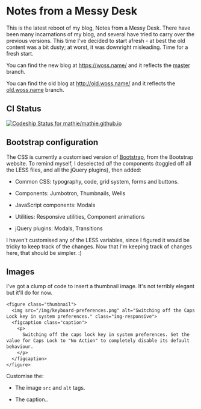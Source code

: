 # Notes from a Messy Desk

This is the latest reboot of my blog, Notes from a Messy Desk. There have been
many incarnations of my blog, and several have tried to carry over the previous
versions. This time I've decided to start afresh - at best the old content was
a bit dusty; at worst, it was downright misleading. Time for a fresh start.

You can find the new blog at <https://woss.name/> and it reflects the
[master](https://github.com/mathie/mathie.github.io/tree/master) branch.

You can find the old blog at <http://old.woss.name/> and it reflects the
[old.woss.name](https://github.com/mathie/mathie.github.io/tree/old.woss.name)
branch.

## CI Status

[ ![Codeship Status for mathie/mathie.github.io](https://www.codeship.io/projects/54843020-3d95-0132-0fb6-028472313e2c/status)](https://www.codeship.io/projects/43305)

## Bootstrap configuration

The CSS is currently a customised version of
[Bootstrap](http://getbootstrap.com/), from the Bootstrap website. To remind
myself, I deselected *all* the components (toggled off all the LESS files, and
all the jQuery plugins), then added:

* Common CSS: typography, code, grid system, forms and buttons.

* Components: Jumbotron, Thumbnails, Wells

* JavaScript components: Modals

* Utilities: Responsive utilities, Component animations

* jQuery plugins: Modals, Transitions

I haven't customised any of the LESS variables, since I figured it would be
tricky to keep track of the changes. Now that I'm keeping track of changes
here, that should be simpler. :)

## Images

I've got a clump of code to insert a thumbnail image. It's not terribly elegant
but it'll do for now.

    <figure class="thumbnail">
      <img src="/img/keyboard-preferences.png" alt="Switching off the Caps Lock key in system preferences." class="img-responsive">
      <figcaption class="caption">
        <p>
          Switching off the caps lock key in system preferences. Set the value for Caps Lock to "No Action" to completely disable its default behaviour.
        </p>
      </figcaption>
    </figure>

Customise the:

* The image `src` and `alt` tags.

* The caption..
